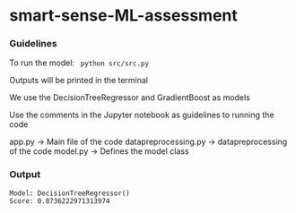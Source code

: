 # smart-sense-ML-assessment

### Guidelines

To run the model: ` python src/src.py`

Outputs will be printed in the terminal

We use the DecisionTreeRegressor and GradientBoost as models

Use the comments in the Jupyter notebook as guidelines to running the code

app.py -> Main file of the code
datapreprocessing.py -> datapreprocessing of the code
model.py -> Defines the model class

### Output
```
Model: DecisionTreeRegressor() 
Score: 0.8736222971313974 
```